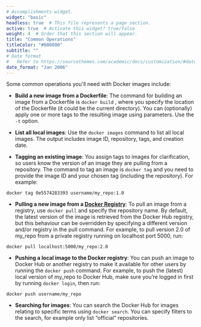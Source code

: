 ```yaml
---
# Accomplishments widget.
widget: "basic"  
headless: true  # This file represents a page section.
active: true  # Activate this widget? true/false
weight: 4  # Order that this section will appear.
title: "Common Operations"
titleColor: "#000000"
subtitle: ""
# Date format
#   Refer to https://sourcethemes.com/academic/docs/customization/#date-format
date_format: "Jan 2006"
---
```

Some common operations you'll need with Docker images include:

* **Build a new image from a Dockerfile**: The command for building an image from a Dockerfile is  `docker build` , where you specify the location of the Dockerfile (it could be the current directory). You can (optionally) apply one or more tags to the resulting image using parameters. Use the `-t` option.

* **List all local images**: Use the `docker images` command to list all local images. The output includes image ID, repository, tags, and creation date.

* **Tagging an existing image**: You assign tags to images for clarification, so users know the version of an image they are pulling from a repository. The command to tag an image is `docker tag` and you need to provide the image ID and your chosen tag (including the repository). For example:

`docker tag 0e5574283393 username/my_repo:1.0`

* **Pulling a new image from a [Docker Registry](/display/containers/Docker+Registries+101)**: To pull an image from a registry, use  `docker pull`  and specify the repository name. By default, the latest version of the image is retrieved from the Docker Hub registry, but this behaviour can be overridden by specifying a different version and/or registry in the pull command. For example, to pull version 2.0 of my_repo from a private registry running on localhost port 5000, run:

`docker pull localhost:5000/my_repo:2.0`

* **Pushing a local image to the Docker registry**: You can push an image to Docker Hub or another registry to make it available for other users by running the `docker push` command. For example, to push the (latest) local version of my_repo to Docker Hub, make sure you’re logged in first by running `docker login`, then run:

`docker push username/my_repo`

* **Searching for images**: You can search the Docker Hub for images relating to specific terms using `docker search`.  You can specify filters to the search, for example only list “official” repositories.